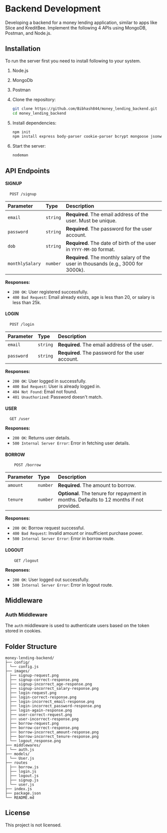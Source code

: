 
# Backend Development

Developing a backend for a money lending application, similar to apps like Slice and KreditBee. Implement the following 4 APIs using MongoDB, Postman, and Node.js.
## Installation

To run the server first you need to install following to your system.
1. Node.js
2. MongoDb
3. Postman

1. Clone the repository:
    ```bash
    git clone https://github.com/Bibhash844/money_lending_backend.git
    cd money_lending_backend
    ```

2. Install dependencies:
    ```bash
    npm init
    npm install express body-parser cookie-parser bcrypt mongoose jsonwebtoken nodemon
    ```

3. Start the server:
    ```bash
    nodeman
    ```


    
## API Endpoints
#### SIGNUP
```http
  POST /signup
```

| Parameter       | Type     | Description                                      |
| :-------------- | :------- | :----------------------------------------------- |
| `email`         | `string` | **Required**. The email address of the user. Must be unique. |
| `password`      | `string` | **Required**. The password for the user account.  |
| `dob`           | `string` | **Required**. The date of birth of the user in `YYYY-MM-DD` format. |
| `monthlySalary` | `number` | **Required**. The monthly salary of the user in thousands (e.g., 3000 for 3000k). |

**Responses:**
- `200 OK`: User registered successfully.
- `400 Bad Request`: Email already exists, age is less than 20, or salary is less than 25k.


#### LOGIN
```http
  POST /login
```

| Parameter  | Type     | Description                              |
| :--------- | :------- | :--------------------------------------- |
| `email`    | `string` | **Required**. The email address of the user. |
| `password` | `string` | **Required**. The password for the user account. |

**Responses:**
- `200 OK`: User logged in successfully.
- `400 Bad Request`: User is already logged in.
- `404 Not Found`: Email not found.
- `401 Unauthorized`: Password doesn't match.


#### USER
```http
  GET /user
```

**Responses:**
- `200 OK`: Returns user details.
- `500 Internal Server Error`: Error in fetching user details.


#### BORROW
```http
    POST /borrow
```

| Parameter  | Type     | Description                              |
| :--------- | :------- | :--------------------------------------- |
| `amount`   | `number` | **Required**. The amount to borrow.      |
| `tenure`   | `number` | **Optional**. The tenure for repayment in months. Defaults to 12 months if not provided. |

**Responses:**
- `200 OK`: Borrow request successful.
- `400 Bad Request`: Invalid amount or insufficient purchase power.
- `500 Internal Server Error`: Error in borrow route.


#### LOGOUT
```http
    GET /logout
```

**Responses:**
- `200 OK`: User logged out successfully.
- `500 Internal Server Error`: Error in logout route.

## Middleware

### Auth Middleware

The `auth` middleware is used to authenticate users based on the token stored in cookies.

## Folder Structure
```http
money-lending-backend/
├── config/
│ └── config.js
├── images/
│ ├── signup-request.png
│ ├── signup-correct-response.png
│ ├── signup-incorrect_age-response.png
│ ├── signup-incorrect_salary-response.png
│ ├── login-request.png
│ ├── login-correct-response.png
│ ├── login-incorrect_email-response.png
│ ├── login-incorrect_password-response.png
│ ├── login-again-response.png
│ ├── user-correct-request.png
│ ├── user-incorrect-response.png
│ ├── borrow-request.png
│ ├── borrow-correct-response.png
│ ├── borrow-incorrect_amount-response.png
│ ├── borrow-incorrect_tenure-response.png
│ └── logout_response.png
├── middlewares/
│ └── auth.js
├── models/
│ └── User.js
├── routes
│ ├── borrow.js
│ ├── login.js
│ ├── logout.js
│ ├── signup.js
│ └── user.js
├── index.js
├── package.json
└── README.md
```
## License

This project is not licensed. 
